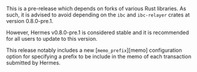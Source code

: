 This is a pre-release which depends on forks of various Rust libraries.
As such, it is advised to avoid depending on the `ibc` and `ibc-relayer` crates
at version 0.8.0-pre.1.

However, Hermes v0.8.0-pre.1 is considered stable and it is recommended for all
users to update to this version.

This release notably includes a new [`memo_prefix`][memo] configuration option
for specifying a prefix to be include in the memo of each transaction submitted
by Hermes.
